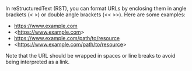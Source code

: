 In reStructuredText (RST), you can format URLs by enclosing them in angle brackets (< >) or double angle brackets (<< >>). Here are some examples:

* <https://www.example.com>
* <<https://www.example.com>>
* <https://www.example.com/path/to/resource>
* <<https://www.example.com/path/to/resource>>

Note that the URL should be wrapped in spaces or line breaks to avoid being interpreted as a link.